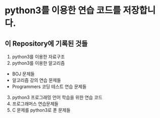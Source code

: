 # python3를 이용한 연습 코드를 저장합니다.

## 이 Repository에 기록된 것들

1. python3를 이용한 자료구조
2. python3를 이용한 알고리즘

- BOJ 문제들
- 알고리즘 강의 연습 문제들
- Programmers 코딩 테스트 연습 문제들

3. python3 프로그래밍 언어 학습을 위한 연습 코드
4. 프로그래머스 연습문제들
5. C 문제를 python3로 푼 문제들
